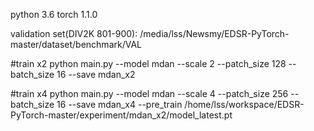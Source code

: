python 3.6
torch 1.1.0

validation set(DIV2K 801-900): /media/lss/Newsmy/EDSR-PyTorch-master/dataset/benchmark/VAL

#train x2
python main.py --model mdan --scale 2 --patch_size 128 --batch_size 16 --save mdan_x2

#train x4
python main.py --model mdan --scale 4 --patch_size 256 --batch_size 16 --save mdan_x4 --pre_train /home/lss/workspace/EDSR-PyTorch-master/experiment/mdan_x2/model_latest.pt 


